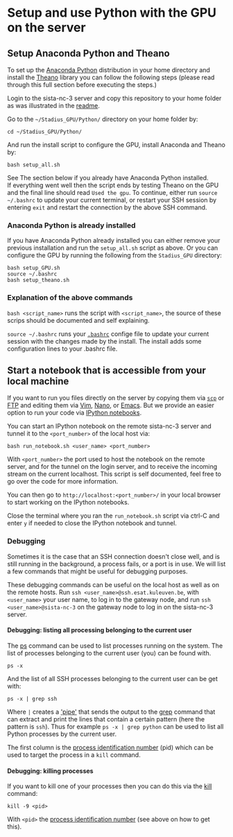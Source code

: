 # Setup and use Python with the GPU on the server


## Setup Anaconda Python and Theano

To set up the [Anaconda Python](https://store.continuum.io/cshop/anaconda/) distribution in your home directory and install the [Theano](http://deeplearning.net/software/theano/) library you can follow the following steps (please read through this full section before executing the steps.)

Login to the sista-nc-3 server and copy this repository to your home folder as was illustrated in the [readme](https://github.com/peterroelants/Stadius_GPU/blob/master/Readme.md).

Go to the `~/Stadius_GPU/Python/` directory on your home folder by:

    cd ~/Stadius_GPU/Python/

And run the install script to configure the GPU, install Anaconda and Theano by:

    bash setup_all.sh

See The section below if you already have Anaconda Python installed.  
If everything went well then the script ends by testing Theano on the GPU and the final line should read `Used the gpu`. To continue, either run `source ~/.bashrc` to update your current terminal, or restart your SSH session by entering `exit` and restart the connection by the above SSH command.


### Anaconda Python is already installed
If you have Anaconda Python already installed you can either remove your previous installation and run the `setup_all.sh` script as above. Or you can configure the GPU by running the following from the `Stadius_GPU` directory:

    bash setup_GPU.sh
    source ~/.bashrc
    bash setup_theano.sh

### Explanation of the above commands

`bash <script_name>` runs the script with `<script_name>`, the source of these scrips should be documented and self explaining.

`source ~/.bashrc` runs your [`.bashrc`](http://www.gnu.org/software/bash/manual/html_node/Bash-Startup-Files.html) confige file to update your current session with the changes made by the install. The install adds some configuration lines to your .bashrc file.


## Start a notebook that is accessible from your local machine

If you want to run you files directly on the server by copying them via [`scp`](http://www.hypexr.org/linux_scp_help.php) or [FTP](https://en.wikipedia.org/wiki/File_Transfer_Protocol) and editing them via [Vim](https://en.wikipedia.org/wiki/Vim_(text_editor)), [Nano](https://en.wikipedia.org/wiki/GNU_nano), or [Emacs](http://www.gnu.org/software/emacs/). But we provide an easier option to run your code via [IPython notebooks](http://ipython.org/notebook.html). 

You can start an IPython notebook on the remote sista-nc-3 server and tunnel it to the `<port_number>` of the local host via:

    bash run_notebook.sh <user_name> <port_number> 

With `<port_number>` the port used to host the notebook on the remote server, and for the tunnel on the login server, and to receive the incoming stream on the current localhost. This script is self documented, feel free to go over the code for more information.

You can then go to `http://localhost:<port_number>/` in your local browser to start working on the IPython notebooks.

Close the terminal where you ran the `run_notebook.sh` script via ctrl-C and enter `y` if needed to close the IPython notebook and tunnel.


### Debugging

Sometimes it is the case that an SSH connection doesn't close well, and is still running in the background, a process fails, or a port is in use. We will list a few commands that might be useful for debugging purposes.

These debugging commands can be useful on the local host as well as on the remote hosts. Run `ssh <user_name>@ssh.esat.kuleuven.be`, with `<user_name>` your user name, to log in to the gateway node, and run `ssh <user_name>@sista-nc-3` on the gateway node to log in on the sista-nc-3 server.

#### Debugging: listing all processing belonging to the current user

The [ps](http://www.westwind.com/reference/os-x/commandline/admin.html) command can be used to list processes running on the system. The list of processes belonging to the current user (you) can be found with.

    ps -x

And the list of all SSH processes belonging to the current user can be get with:

    ps -x | grep ssh

Where `|` creates a ['pipe'](http://www.linfo.org/pipes.html) that sends the output to the [grep](http://unixhelp.ed.ac.uk/CGI/man-cgi?grep) command that can extract and print the lines that contain a certain pattern (here the pattern is `ssh`). Thus for example `ps -x | grep python` can be used to list all Python processes by the current user.

The first column is the [process identification number](http://www.linfo.org/pid.html) (pid) which can be used to target the process in a `kill` command.

#### Debugging: killing processes

If you want to kill one of your processes then you can do this via the [kill](http://linux.die.net/man/1/kill) command:

    kill -9 <pid>

With `<pid>` the [process identification number](https://www.digitalocean.com/community/tutorials/how-to-use-ps-kill-and-nice-to-manage-processes-in-linux) (see above on how to get this).
